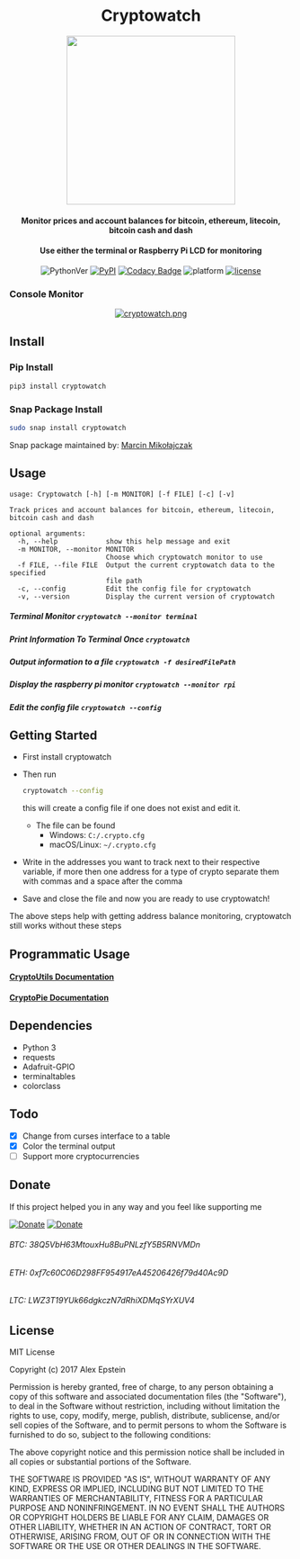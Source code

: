 <div align="center">

# Cryptowatch

<img src="https://images.duckduckgo.com/iu/?u=http%3A%2F%2Fsogilis.com%2Fwp-content%2Fuploads%2F2016%2F05%2FIllustration_Sogilis_droite_print.png&f=1" height="300px" width="300px">

#### Monitor prices and account balances for bitcoin, ethereum, litecoin, bitcoin cash and dash
#### Use either the terminal or Raspberry Pi LCD for monitoring

![PythonVer](https://img.shields.io/pypi/pyversions/cryptowatch.svg)
[![PyPI](https://img.shields.io/pypi/v/cryptowatch.svg)](https://pypi.python.org/pypi/cryptowatch) [![Codacy Badge](https://api.codacy.com/project/badge/Grade/7d2ec7a555ef4534bbf42150f87ccb5d)](https://www.codacy.com/app/alexanderepstein/cryptowatch?utm_source=github.com&amp;utm_medium=referral&amp;utm_content=alexanderepstein/cryptowatch&amp;utm_campaign=Badge_Grade) ![platform](https://img.shields.io/badge/platform-macOS%2C%20Linux%20%26%20Windows-blue.svg) [![license](https://img.shields.io/github/license/mashape/apistatus.svg?style=plastic)]()

</div>


### Console Monitor

<div align="center">

[![cryptowatch.png](https://s17.postimg.org/5qmv5tp1b/cryptowatch.png)](https://postimg.org/image/ngojqv2m3/)

</div>


## Install

### Pip Install

```bash
pip3 install cryptowatch
```

### Snap Package Install

```bash
sudo snap install cryptowatch
```
Snap package maintained by: [Marcin Mikołajczak](https://github.com/m4sk1n)
## Usage
```
usage: Cryptowatch [-h] [-m MONITOR] [-f FILE] [-c] [-v]

Track prices and account balances for bitcoin, ethereum, litecoin, bitcoin cash and dash

optional arguments:
  -h, --help            show this help message and exit
  -m MONITOR, --monitor MONITOR
                        Choose which cryptowatch monitor to use
  -f FILE, --file FILE  Output the current cryptowatch data to the specified
                        file path
  -c, --config          Edit the config file for cryptowatch
  -v, --version         Display the current version of cryptowatch
```

##### Terminal Monitor ```cryptowatch --monitor terminal```

##### Print Information To Terminal Once ```cryptowatch```

##### Output information to a file ```cryptowatch -f desiredFilePath```

##### Display the raspberry pi monitor ```cryptowatch --monitor rpi```

##### Edit the config file ```cryptowatch --config```

## Getting Started

* First install cryptowatch

* Then run
  ```bash
  cryptowatch --config
  ```
  this will create a config file if one does not exist and edit it.
    * The file can be found
      * Windows: ```C:/.crypto.cfg```
      * macOS/Linux: ```~/.crypto.cfg```

* Write in the addresses you want to track next to their respective variable, if more then one address for a type of crypto separate them with commas and a space after the comma

* Save and close the file and now you are ready to use cryptowatch!

The above steps help with getting address balance monitoring, cryptowatch still works without these steps

## Programmatic Usage

#### [CryptoUtils Documentation](https://github.com/alexanderepstein/cryptowatch/blob/master/cryptoUtils/README.md)

#### [CryptoPie Documentation](https://github.com/alexanderepstein/cryptowatch/blob/master/cryptoPie/README.md)

## Dependencies
  * Python 3
  * requests
  * Adafruit-GPIO
  * terminaltables
  * colorclass

## Todo
  - [x] Change from curses interface to a table
  - [x] Color the terminal output
  - [ ] Support more cryptocurrencies

## Donate
If this project helped you in any way and you feel like supporting me

[![Donate](https://img.shields.io/badge/Donate-Venmo-blue.svg)](https://venmo.com/AlexanderEpstein)
[![Donate](https://img.shields.io/badge/Donate-SquareCash-green.svg)](https://cash.me/$AlexEpstein)

###### BTC: 38Q5VbH63MtouxHu8BuPNLzfY5B5RNVMDn
###### ETH: 0xf7c60C06D298FF954917eA45206426f79d40Ac9D
###### LTC: LWZ3T19YUk66dgkczN7dRhiXDMqSYrXUV4

## License

MIT License

Copyright (c) 2017 Alex Epstein

Permission is hereby granted, free of charge, to any person obtaining a copy of this software and associated documentation files (the "Software"), to deal in the Software without restriction, including without limitation the rights to use, copy, modify, merge, publish, distribute, sublicense, and/or sell copies of the Software, and to permit persons to whom the Software is furnished to do so, subject to the following conditions:

The above copyright notice and this permission notice shall be included in all copies or substantial portions of the Software.

THE SOFTWARE IS PROVIDED "AS IS", WITHOUT WARRANTY OF ANY KIND, EXPRESS OR IMPLIED, INCLUDING BUT NOT LIMITED TO THE WARRANTIES OF MERCHANTABILITY, FITNESS FOR A PARTICULAR PURPOSE AND NONINFRINGEMENT. IN NO EVENT SHALL THE AUTHORS OR COPYRIGHT HOLDERS BE LIABLE FOR ANY CLAIM, DAMAGES OR OTHER LIABILITY, WHETHER IN AN ACTION OF CONTRACT, TORT OR OTHERWISE, ARISING FROM, OUT OF OR IN CONNECTION WITH THE SOFTWARE OR THE USE OR OTHER DEALINGS IN THE SOFTWARE.

